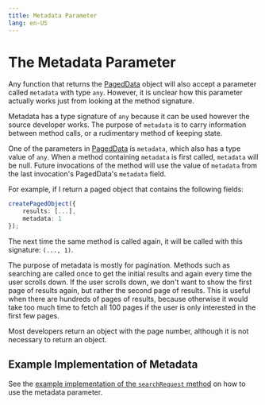 ```yaml
---
title: Metadata Parameter
lang: en-US
---
```


# The Metadata Parameter

Any function that returns the [PagedData](model-reference#pageddata) object will also accept a parameter
called `metadata` with type `any`. However, it is unclear how this parameter actually works just from looking at the
method signature.

Metadata has a type signature of `any` because it can be used however the source developer works. The purpose
of `metadata` is to carry information between method calls, or a rudimentary method of keeping state.

One of the parameters in [PagedData](model-reference#pageddata) is `metadata`, which also has a type value of `any`.
When a method containing `metadata` is first called, `metadata` will be null. Future invocations of the method will use
the value of `metadata` from the last invocation's PagedData's `metadata` field.

For example, if I return a paged object that contains the following fields:

```ts
createPagedObject({
	results: [...],
	metadata: 1
});
```

The next time the same method is called again, it will be called with this signature: `(..., 1)`.

The purpose of metadata is mostly for pagination. Methods such as searching are called once to get the initial results
and again every time the user scrolls down. If the user scrolls down, we don't want to show the first page of results
again, but rather the second page of results. This is useful when there are hundreds of pages of results, because
otherwise it would take too much time to fetch all 100 pages if the user is only interested in the first few pages.

Most developers return an object with the page number, although it is not necessary to return an object.

## Example Implementation of Metadata

See the [example implementation of the `searchRequest` method](function-definitions#example-implementation-4) on how
to use the metadata parameter.

